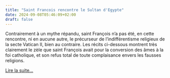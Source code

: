 ```yaml
---
title: "Saint Francois rencontre le Sultan d'Egypte"
date: 2024-09-08T05:46:09+02:00
draft: false
---
```


Contrairement à un mythe répandu, saint François n’a pas été, en cette rencontre, ni en aucune autre, le précurseur de l’indifférentisme religieux de la secte Vatican II, bien au contraire. Les récits ci-dessous montrent très clairement le zèle que saint François avait pour la conversion des âmes à la foi catholique, et son refus total de toute complaisance envers les fausses religions.

[Lire la suite...](/fr/apologetique/saint-francois-converti-le-sultan-egypte)

